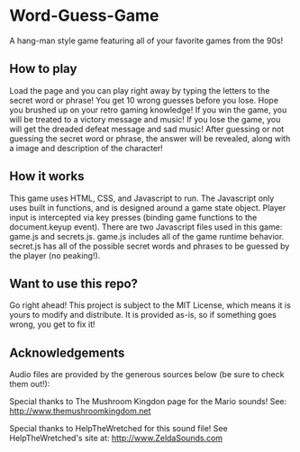 # Word-Guess-Game
A hang-man style game featuring all of your favorite games from the 90s!

## How to play
Load the page and you can play right away by typing the letters to the secret word or phrase!
You get 10 wrong guesses before you lose. Hope you brushed up on your retro gaming knowledge!
If you win the game, you will be treated to a victory message and music!
If you lose the game, you will get the dreaded defeat message and sad music!
After guessing or not guessing the secret word or phrase, the answer will be revealed, along with a image and description of the character!

## How it works
This game uses HTML, CSS, and Javascript to run. The Javascript only uses built in functions, and is designed around a game state object. Player input is intercepted via key presses (binding game functions to the document.keyup event).
There are two Javascript files used in this game: game.js and secrets.js. game.js includes all of the game runtime behavior. secret.js has all of the possible secret words and phrases to be guessed by the player (no peaking!).

## Want to use this repo?
Go right ahead! This project is subject to the MIT License, which means it is yours to modify and distribute. It is provided as-is, so if something goes wrong, you get to fix it!

## Acknowledgements
Audio files are provided by the generous sources below (be sure to check them out!):

Special thanks to The Mushroom Kingdon page for the Mario sounds!
See: http://www.themushroomkingdom.net

Special thanks to HelpTheWretched for this sound file!
See HelpTheWretched's site at: http://www.ZeldaSounds.com